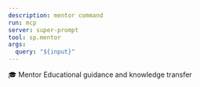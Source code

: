 ```yaml
---
description: mentor command
run: mcp
server: super-prompt
tool: sp.mentor
args:
  query: "${input}"
---
```


🎓 Mentor
Educational guidance and knowledge transfer
